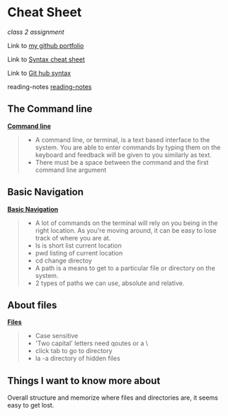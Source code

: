 # Cheat Sheet

*class 2 assignment*

Link to [my github portfolio](https://github.com/burdolski/reading-notes)

Link to [Syntax cheat sheet](https://www.markdownguide.org/cheat-sheet/)

Link to [Git hub syntax](https://docs.github.com/en/get-started/writing-on-github/getting-started-with-writing-and-formatting-on-github/basic-writing-and-formatting-syntax)

reading-notes [reading-notes](https://github.com/burdolski/reading-notes/blob/main/README.md)
 
The Command line
-
[**Command line**](https://ryanstutorials.net/linuxtutorial/commandline.php)
> - A command line, or terminal, is a text based interface to the system. You are able to enter commands by typing them on the keyboard and feedback will be given to you similarly as text.
> - There must be a space between the command and the first command line argument 



Basic Navigation
-
[**Basic Navigation**](https://ryanstutorials.net/linuxtutorial/navigation.php)
> - A lot of commands on the terminal will rely on you being in the right location. As you're moving around, it can be easy to lose track of where you are at.  
> - ls is short list current location
> - pwd listing of current location
> - cd change directoy
> - A path is a means to get to a particular file or directory on the system.
> - 2 types of paths we can use, absolute and relative.
   
About files
-
[**Files**](https://ryanstutorials.net/linuxtutorial/aboutfiles.php)
> - Case sensitive
> - 'Two capital' letters need qoutes or a \
> - click tab to go to directory
> - la -a directory of hidden files

## Things I want to know more about

Overall structure and memorize where files and directories are, it seems easy to get lost.
